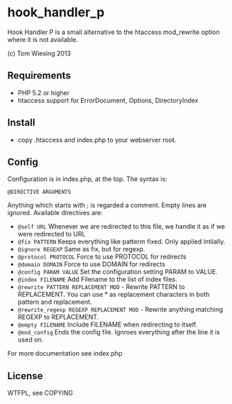 # hook_handler_p

Hook Handler P is a small alternative to the htaccess mod_rewrite option where it is not available. 

(c) Tom Wiesing 2013

## Requirements
* PHP 5.2 or higher
* htaccess support for ErrorDocument, Options, DirectoryIndex

## Install
* copy .htaccess and index.php to your webserver root.

## Config
Configuration is in index.php, at the top. The syntax is: 

    @DIRECTIVE ARGUMENTS

Anything which starts with ; is regarded a comment. 
Empty lines are ignored. 
Available directives are: 

* `@self URL` Whenever we are redirected to this file, we handle it as if we were redirected to URL
* `@fix PATTERN` Keeps everything like patterm fixed. Only applied intiially. 
* `@ignore REGEXP` Same as fix, but for regexp. 
* `@protocol PROTOCOL` Force to use PROTOCOL for redirects
* `@domain DOMAIN` Force to use DOMAIN for redirects
* `@config PARAM VALUE` Set the configuration setting PARAM to VALUE. 
* `@index FILENAME` Add Filename to the list of index files. 
* `@rewrite PATTERN REPLACEMENT MOD` - Rewrite PATTERN to REPLACEMENT. You can use * as replacement characters in both pattern and replacement. 
* `@rewrite_regexp REGEXP REPLACEMENT MOD` - Rewrite anything matching REGEXP to REPLACEMENT. 
* `@empty FILENAME` Include FILENAME when redirecting to itself. 
* `@end_config` Ends the config file. Ignroes everything after the line it is used on. 

For more documentation see index.php

## License
WTFPL, see COPYING